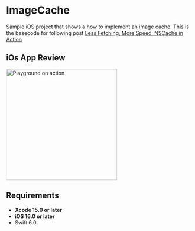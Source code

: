 # ImageCache
Sample iOS project that shows a how to implement an image cache. This is the basecode for following post [Less Fetching, More Speed: NSCache in Action](https://javios.eu/uncategorized/less-fetching-more-speed/)



## iOs App Review
<img src="media/review.gif" alt="Playground on action" width="300">

## Requirements

- **Xcode 15.0 or later**
- **iOS 16.0 or later**
- Swift 6.0
